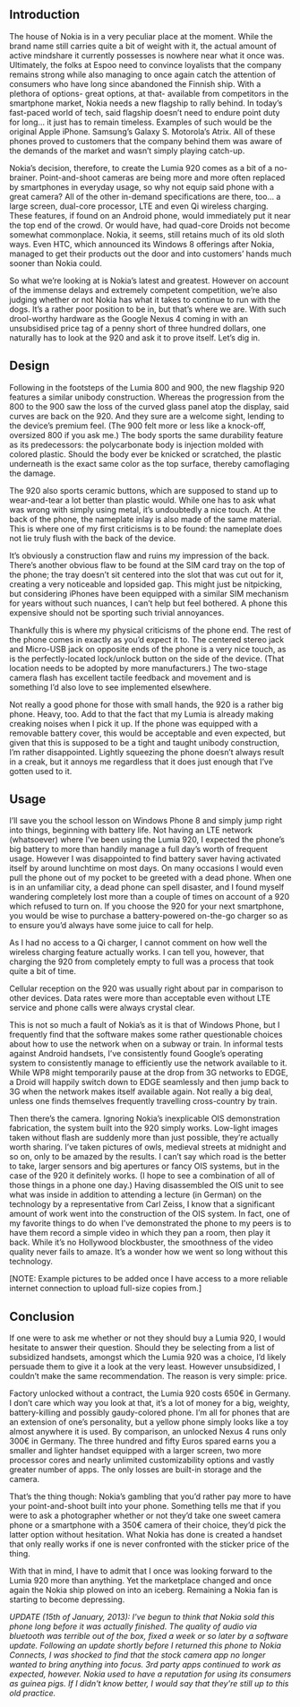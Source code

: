 ## Introduction

The house of Nokia is in a very peculiar place at the moment. While the brand name still carries quite a bit of weight with it, the actual amount of active mindshare it currently possesses is nowhere near what it once was. Ultimately, the folks at Espoo need to convince loyalists that the company remains strong while also managing to once again catch the attention of consumers who have long since abandoned the Finnish ship. With a plethora of options- great options, at that- available from competitors in the smartphone market, Nokia needs a new flagship to rally behind. In today’s fast-paced world of tech, said flagship doesn’t need to endure point duty for long… it just has to remain timeless. Examples of such would be the original Apple iPhone. Samsung’s Galaxy S. Motorola’s Atrix. All of these phones proved to customers that the company behind them was aware of the demands of the market and wasn’t simply playing catch-up.

Nokia’s decision, therefore, to create the Lumia 920 comes as a bit of a no-brainer. Point-and-shoot cameras are being more and more often replaced by smartphones in everyday usage, so why not equip said phone with a great camera? All of the other in-demand specifications are there, too… a large screen, dual-core processor, LTE and even Qi wireless charging. These features, if found on an Android phone, would immediately put it near the top end of the crowd. Or would have, had quad-core Droids not become somewhat commonplace. Nokia, it seems, still retains much of its old sloth ways. Even HTC, which announced its Windows 8 offerings after Nokia, managed to get their products out the door and into customers’ hands much sooner than Nokia could.

So what we’re looking at is Nokia’s latest and greatest. However on account of the immense delays and extremely competent competition, we’re also judging whether or not Nokia has what it takes to continue to run with the dogs. It’s a rather poor position to be in, but that’s where we are. With such drool-worthy hardware as the Google Nexus 4 coming in with an unsubsidised price tag of a penny short of three hundred dollars, one naturally has to look at the 920 and ask it to prove itself. Let’s dig in.

## Design

Following in the footsteps of the Lumia 800 and 900, the new flagship 920 features a similar unibody construction. Whereas the progression from the 800 to the 900 saw the loss of the curved glass panel atop the display, said curves are back on the 920. And they sure are a welcome sight, lending to the device’s premium feel. (The 900 felt more or less like a knock-off, oversized 800 if you ask me.) The body sports the same durability feature as its predecessors: the polycarbonate body is injection molded with colored plastic. Should the body ever be knicked or scratched, the plastic underneath is the exact same color as the top surface, thereby camoflaging the damage.

The 920 also sports ceramic buttons, which are supposed to stand up to wear-and-tear a lot better than plastic would. While one has to ask what was wrong with simply using metal, it’s undoubtedly a nice touch. At the back of the phone, the nameplate inlay is also made of the same material. This is where one of my first criticisms is to be found: the nameplate does not lie truly flush with the back of the device.

It’s obviously a construction flaw and ruins my impression of the back. There’s another obvious flaw to be found at the SIM card tray on the top of the phone; the tray doesn’t sit centered into the slot that was cut out for it, creating a very noticeable and lopsided gap. This might just be nitpicking, but considering iPhones have been equipped with a similar SIM mechanism for years without such nuances, I can’t help but feel bothered. A phone this expensive should not be sporting such trivial annoyances.

Thankfully this is where my physical criticisms of the phone end. The rest of the phone comes in exactly as you’d expect it to. The centered stereo jack and Micro-USB jack on opposite ends of the phone is a very nice touch, as is the perfectly-located lock/unlock button on the side of the device. (That location needs to be adopted by more manufacturers.) The two-stage camera flash has excellent tactile feedback and movement and is something I’d also love to see implemented elsewhere.

Not really a good phone for those with small hands, the 920 is a rather big phone. Heavy, too. Add to that the fact that my Lumia is already making creaking noises when I pick it up. If the phone was equipped with a removable battery cover, this would be acceptable and even expected, but given that this is supposed to be a tight and taught unibody construction, I’m rather disappointed. Lightly squeezing the phone doesn’t always result in a creak, but it annoys me regardless that it does just enough that I’ve gotten used to it.

## Usage

I’ll save you the school lesson on Windows Phone 8 and simply jump right into things, beginning with battery life. Not having an LTE network (whatsoever) where I’ve been using the Lumia 920, I expected the phone’s big battery to more than handily manage a full day’s worth of frequent usage. However I was disappointed to find battery saver having activated itself by around lunchtime on most days. On many occasions I would even pull the phone out of my pocket to be greeted with a dead phone. When one is in an unfamiliar city, a dead phone can spell disaster, and I found myself wandering completely lost more than a couple of times on account of a 920 which refused to turn on. If you choose the 920 for your next smartphone, you would be wise to purchase a battery-powered on-the-go charger so as to ensure you’d always have some juice to call for help.

As I had no access to a Qi charger, I cannot comment on how well the wireless charging feature actually works. I can tell you, however, that charging the 920 from completely empty to full was a process that took quite a bit of time.

Cellular reception on the 920 was usually right about par in comparison to other devices. Data rates were more than acceptable even without LTE service and phone calls were always crystal clear.

This is not so much a fault of Nokia’s as it is that of Windows Phone, but I frequently find that the software makes some rather questionable choices about how to use the network when on a subway or train. In informal tests against Android handsets, I’ve consistently found Google’s operating system to consistently manage to efficiently use the network available to it. While WP8 might temporarily pause at the drop from 3G networks to EDGE, a Droid will happily switch down to EDGE seamlessly and then jump back to 3G when the network makes itself available again. Not really a big deal, unless one finds themselves frequently travelling cross-country by train.

Then there’s the camera. Ignoring Nokia’s inexplicable OIS demonstration fabrication, the system built into the 920 simply works. Low-light images taken without flash are suddenly more than just possible, they’re actually worth sharing. I’ve taken pictures of owls, medieval streets at midnight and so on, only to be amazed by the results. I can’t say which road is the better to take, larger sensors and big apertures or fancy OIS systems, but in the case of the 920 it definitely works. (I hope to see a combination of all of those things in a phone one day.) Having disassembled the OIS unit to see what was inside in addition to attending a lecture (in German) on the technology by a representative from Carl Zeiss, I know that a significant amount of work went into the construction of the OIS system. In fact, one of my favorite things to do when I’ve demonstrated the phone to my peers is to have them record a simple video in which they pan a room, then play it back. While it’s no Hollywood blockbuster, the smoothness of the video quality never fails to amaze. It’s a wonder how we went so long without this technology.

[NOTE: Example pictures to be added once I have access to a more reliable internet connection to upload full-size copies from.]

## Conclusion

If one were to ask me whether or not they should buy a Lumia 920, I would hesitate to answer their question. Should they be selecting from a list of subsidized handsets, amongst which the Lumia 920 was a choice, I’d likely persuade them to give it a look at the very least. However unsubsidized, I couldn’t make the same recommendation. The reason is very simple: price.

Factory unlocked without a contract, the Lumia 920 costs 650€ in Germany. I don’t care which way you look at that, it’s a lot of money for a big, weighty, battery-killing and possibly gaudy-colored phone. I’m all for phones that are an extension of one’s personality, but a yellow phone simply looks like a toy almost anywhere it is used. By comparison, an unlocked Nexus 4 runs only 300€ in Germany. The three hundred and fifty Euros spared earns you a smaller and lighter handset equipped with a larger screen, two more processor cores and nearly unlimited customizability options and vastly greater number of apps. The only losses are built-in storage and the camera.

That’s the thing though: Nokia’s gambling that you’d rather pay more to have your point-and-shoot built into your phone. Something tells me that if you were to ask a photographer whether or not they’d take one sweet camera phone or a smartphone with a 350€ camera of their choice, they’d pick the latter option without hesitation. What Nokia has done is created a handset that only really works if one is never confronted with the sticker price of the thing.

With that in mind, I have to admit that I once was looking forward to the Lumia 920 more than anything. Yet the marketplace changed and once again the Nokia ship plowed on into an iceberg. Remaining a Nokia fan is starting to become depressing.

_UPDATE (15th of January, 2013): I've begun to think that Nokia sold this phone long before it was actually finished. The quality of audio via bluetooth was terrible out of the box, fixed a week or so later by a software update. Following an update shortly before I returned this phone to Nokia Connects, I was shocked to find that the stock camera app no longer wanted to bring anything into focus. 3rd party apps continued to work as expected, however.&nbsp;Nokia used to have a reputation for using its consumers as guinea pigs. If I didn't know better, I would say that they're still up to this old practice._